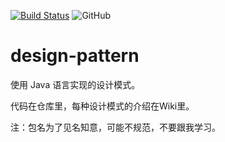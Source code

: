 [![Build Status](https://www.travis-ci.com/wu0916/design-pattern.svg?branch=master)](https://www.travis-ci.com/wu0916/design-pattern)
![GitHub](https://img.shields.io/github/license/wu0916/design-pattern)

# design-pattern

使用 Java 语言实现的设计模式。

代码在仓库里，每种设计模式的介绍在Wiki里。

注：包名为了见名知意，可能不规范，不要跟我学习。
